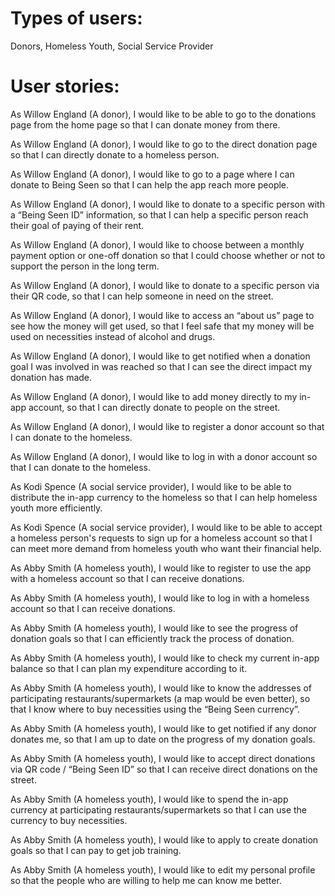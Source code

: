# Types of users: 
Donors, Homeless Youth, Social Service Provider

# User stories:
As Willow England (A donor), I would like to be able to go to the donations page from the home page so that I can donate money from there.

As Willow England (A donor), I would like to go to the direct donation page so that  I can directly donate to a homeless person.

As Willow England (A donor), I would like to go to a page where I can donate to Being Seen so that I can help the app reach more people.

As Willow England (A donor), I would like to donate to a specific person with a “Being Seen ID” information, so that I can help a specific person reach their goal of paying of their rent.

As Willow England (A donor), I would like to choose between a monthly payment option or one-off donation so that I could choose whether or not to support the person in the long term.

As Willow England (A donor), I would like to donate to a specific person via their QR code, so that I can help someone in need on the street.

As Willow England (A donor), I would like to access an “about us” page to see how the money will get used, so that I feel safe that my money will be used on necessities instead of alcohol and drugs.

As Willow England (A donor), I would like to get notified when a donation goal I was involved in was reached so that I can see the direct impact my donation has made.

As Willow England (A donor), I would like to add money directly to my in-app account, so that I can directly donate to people on the street.

As Willow England (A donor), I would like to register a donor account so that I can donate to the homeless.

As Willow England (A donor), I would like to log in with a donor account so that I can donate to the homeless.

As Kodi Spence (A social service provider),  I would like to be able to distribute the in-app currency to the homeless so that I can help homeless youth more efficiently.

As Kodi Spence (A social service provider),  I would like to be able to accept a homeless person's requests to sign up for a homeless account so that I can meet more demand from homeless youth who want their financial help.

As Abby Smith (A homeless youth), I would like to register to use the app with a homeless account so that I can receive donations.

As Abby Smith (A homeless youth), I would like to log in with a homeless account so that I can receive donations.

As Abby Smith (A homeless youth), I would like to see the progress of donation goals so that I can efficiently track the process of donation.

As Abby Smith (A homeless youth), I would like to check my current in-app balance so that I can plan my expenditure according to it.

As Abby Smith (A homeless youth), I would like to know the addresses of participating restaurants/supermarkets (a map would be even better), so that I know where to buy necessities using the “Being Seen currency”.

As Abby Smith (A homeless youth), I would like to get notified if any donor donates me, so that I am up to date on the progress of my donation goals. 

As Abby Smith (A homeless youth), I would like to accept direct donations via QR code / “Being Seen ID” so that I can receive direct donations on the street.

As Abby Smith (A homeless youth), I would like to spend the in-app currency at participating restaurants/supermarkets so that I can use the currency to buy necessities.

As Abby Smith (A homeless youth), I would like to apply to create donation goals so that I can pay to get job training.

As Abby Smith (A homeless youth), I would like to edit my personal profile so that the people who are willing to help me can know me better.
